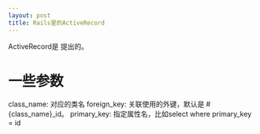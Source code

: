 ```yaml
---
layout: post
title: Rails里的ActiveRecord
---
```


ActiveRecord是  提出的。


# 一些参数

class_name: 对应的类名
foreign_key: 关联使用的外键，默认是 #{class_name}_id。
primary_key: 指定属性名，比如select where primary_key = id
